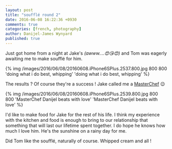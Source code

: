 ```yaml
---
layout: post
title: "soufflé round 2"
date: 2016-06-08 16:22:36 +0930
comments: true
categories: [french, photography]
author: Danijel-James Wynyard
published: true
---
```

Just got home from a night at Jake's _(awww....😍😘😍)_ and Tom was eagerly awaiting me to make soufflé for him.

{% img /images/2016/06/08/20160608.iPhone6SPlus.2537.800.jpg 800 800 'doing what i do best, whipping' 'doing what i do best, whipping' %}

The results ? Of course they're a success ! Jake called me a [MasterChef](https://tenplay.com.au/channel-ten/masterchef) 😉

{% img /images/2016/06/08/20160608.iPhone6SPlus.2539.800.jpg 800 800 'MasterChef Danijel beats with love' 'MasterChef Danijel beats with love' %}

I'd like to make food for Jake for the rest of his life. I think my experience with the kitchen and food is enough to bring to our relationship that something that will last our lifetime spent together. I do hope he knows how much I love him. He's the sunshine on a rainy day for me.

Did Tom like the soufflé, naturally of course. Whipped cream and all !